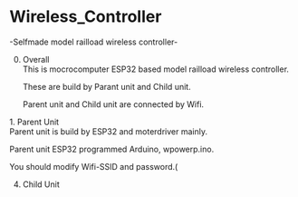 # Wireless_Controller

-Selfmade model railload wireless controller-

0. Overall<br>
   This is mocrocomputer ESP32 based model railload wireless controller. <p>
   These are build by Parant unit and Child unit.<p>
   Parent unit and Child unit are connected by Wifi.<p>
<p>
1. Parent Unit<br>
   Parent unit is build by ESP32 and moterdriver mainly.<p>
   Parent unit ESP32 programmed Arduino, wpowerp.ino.<p>
   You should modify Wifi-SSID and password.(<p>

4. Child Unit
   
